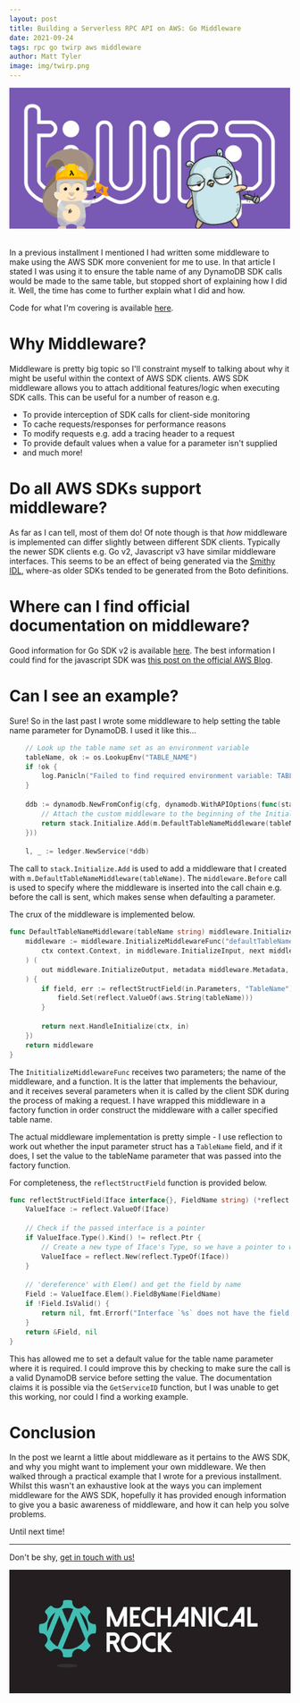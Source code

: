 ```yaml
---
layout: post
title: Building a Serverless RPC API on AWS: Go Middleware
date: 2021-09-24
tags: rpc go twirp aws middleware
author: Matt Tyler
image: img/twirp.png
---
```


<center><img src="/img/twirp.png" /></center>
<br/>

In a previous installment I mentioned I had written some middleware to make using the AWS SDK more convenient for me to use. In that article I stated I was using it to ensure the table name of any DynamoDB SDK calls would be made to the same table, but stopped short of explaining how I did it. Well, the time has come to further explain what I did and how.

Code for what I'm covering is available [here](https://github.com/matt-tyle/ledger-part-one).

# Why Middleware?

Middleware is pretty big topic so I'll constraint myself to talking about why it might be useful within the context of AWS SDK clients. AWS SDK middleware allows you to attach additional features/logic when executing SDK calls. This can be useful for a number of reason e.g.

- To provide interception of SDK calls for client-side monitoring
- To cache requests/responses for performance reasons
- To modify requests e.g. add a tracing header to a request
- To provide default values when a value for a parameter isn't supplied
- and much more!

# Do all AWS SDKs support middleware?

As far as I can tell, most of them do! Of note though is that *how* middleware is implemented can differ slightly between different SDK clients. Typically the newer SDK clients e.g. Go v2, Javascript v3 have similar middleware interfaces. This seems to be an effect of being generated via the [Smithy IDL](https://awslabs.github.io/smithy/index.html), where-as older SDKs tended to be generated from the Boto definitions.

# Where can I find official documentation on middleware?

Good information for Go SDK v2 is available [here](https://aws.github.io/aws-sdk-go-v2/docs/middleware/).
The best information I could find for the javascript SDK was [this post on the official AWS Blog](https://aws.amazon.com/blogs/developer/middleware-stack-modular-aws-sdk-js/).

# Can I see an example?

Sure! So in the last past I wrote some middleware to help setting the table name parameter for DynamoDB. I used it like this...

```go
    // Look up the table name set as an environment variable
	tableName, ok := os.LookupEnv("TABLE_NAME")
	if !ok {
		log.Panicln("Failed to find required environment variable: TABLE_NAME")
	}

	ddb := dynamodb.NewFromConfig(cfg, dynamodb.WithAPIOptions(func(stack *middleware.Stack) error {
		// Attach the custom middleware to the beginning of the Initialize step
		return stack.Initialize.Add(m.DefaultTableNameMiddleware(tableName), middleware.Before)
	}))

	l, _ := ledger.NewService(*ddb)
```

The call to `stack.Initialize.Add` is used to add a middleware that I created with `m.DefaultTableNameMiddleware(tableName)`. The `middleware.Before` call is used to specify where the middleware is inserted into the call chain e.g. before the call is sent, which makes sense when defaulting a parameter.

The crux of the middleware is implemented below.

```go
func DefaultTableNameMiddleware(tableName string) middleware.InitializeMiddleware {
	middleware := middleware.InitializeMiddlewareFunc("defaultTableName", func(
		ctx context.Context, in middleware.InitializeInput, next middleware.InitializeHandler,
	) (
		out middleware.InitializeOutput, metadata middleware.Metadata, err error,
	) {
		if field, err := reflectStructField(in.Parameters, "TableName"); err == nil {
			field.Set(reflect.ValueOf(aws.String(tableName)))
		}

		return next.HandleInitialize(ctx, in)
	})
	return middleware
}
```

The `InititializeMiddlewareFunc` receives two parameters; the name of the middleware, and a function. It is the latter that implements the behaviour, and it receives several parameters when it is called by the client SDK during the process of making a request. I have wrapped this middleware in a factory function in order construct the middleware with a caller specified table name.

The actual middleware implementation is pretty simple - I use reflection to work out whether the input parameter struct has a `TableName` field, and if it does, I set the value to the tableName parameter that was passed into the factory function.

For completeness, the `reflectStructField` function is provided below.

```go
func reflectStructField(Iface interface{}, FieldName string) (*reflect.Value, error) {
	ValueIface := reflect.ValueOf(Iface)

	// Check if the passed interface is a pointer
	if ValueIface.Type().Kind() != reflect.Ptr {
		// Create a new type of Iface's Type, so we have a pointer to work with
		ValueIface = reflect.New(reflect.TypeOf(Iface))
	}

	// 'dereference' with Elem() and get the field by name
	Field := ValueIface.Elem().FieldByName(FieldName)
	if !Field.IsValid() {
		return nil, fmt.Errorf("Interface `%s` does not have the field `%s`", ValueIface.Type(), FieldName)
	}
	return &Field, nil
}
```

This has allowed me to set a default value for the table name parameter where it is required. I could improve this by checking to make sure the call is a valid DynamoDB service before setting the value. The documentation claims it is possible via the `GetServiceID` function, but I was unable to get this working, nor could I find a working example.

# Conclusion

In the post we learnt a little about middleware as it pertains to the AWS SDK, and why you might want to implement your own middleware. We then walked through a practical example that I wrote for a previous installment. Whilst this wasn't an exhaustive look at the ways you can implement middleware for the AWS SDK, hopefully it has provided enough information to give you a basic awareness of middleware, and how it can help you solve problems.

Until next time!

---

Don't be shy, [get in touch with us!](https://www.mechanicalrock.io/lets-get-started)

![Mechanical Rock Logo](/img/mr-logo-dark-landscape.jpg)

